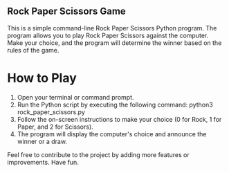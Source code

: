 ## Rock Paper Scissors Game

This is a simple command-line Rock Paper Scissors Python program. The program allows you to play Rock Paper Scissors against the computer. Make your choice, and the program will determine the winner based on the rules of the game.

# How to Play

1. Open your terminal or command prompt.
2. Run the Python script by executing the following command: python3 rock_paper_scissors.py
3. Follow the on-screen instructions to make your choice (0 for Rock, 1 for Paper, and 2 for Scissors).
4. The program will display the computer's choice and announce the winner or a draw.

Feel free to contribute to the project by adding more features or improvements. Have fun.

